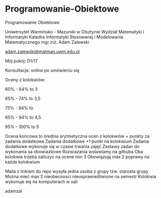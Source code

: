 # Programowanie-Obiektowe
Programowanie Obiektowe

Uniwersytet Warmińsko - Mazurski w Olsztynie
Wydział Matematyki i Informatyki
Katedra Informatyki Stosowanej i Modelowania Matematycznego
mgr inż. Adam Zalewski

adam.zalewski@matman.uwm.edu.pl

Mój pokój: D1/17

Konsultacje: online po umówieniu się

Oceny z kolokwiów:

60% - 64% to 3

65% - 74% to 3,5

75% - 84% to 

85% - 94% to 4,5

95% - 100% to 5

Ocena końcowa to średnia arytmetyczna ocen z kolokwiów + punkty za zadania dodatkowe
Zadania dodatkowe +1 punkt na kolokwium
Zadania dodatkowe wykonuje się w czasie trwania zajęć
Zestawy zadan do wykonania sa obowiazkowe
Rozwiazania wstawiamy na githuba
Oba kolokwia trzeba zaliczyc na ocene min 3
Obowiązują max 2 poprawy na każde kolokwium

Maila z linkiem do repo wysyła jedna osoba z grupy tzw. starosta grupy
Można mieć max 2 nieobecnosci nieusprawiedliwione na semestr 
Kolokwia wykonuje się na komputerach w sali

adamzal

